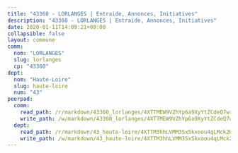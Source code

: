 ```yaml
---
title: "43360 - LORLANGES | Entraide, Annonces, Initiatives"
description: "43360 - LORLANGES | Entraide, Annonces, Initiatives"
date: 2020-01-11T14:09:21+09:00
collapsible: false
layout: commune
comm:
  nom: "LORLANGES"
  slug: lorlanges
  cp: "43360"
dept:
  nom: "Haute-Loire"
  slug: haute-loire
  num: "43"
peerpad:
  comm:
    read_path: /r/markdown/43360_lorlanges/4XTTMEW9VZhYp6a9XyYtZCdeQ7wrm6tEGGMCSurhC9WWZRTm5
    write_path: /w/markdown/43360_lorlanges/4XTTMEW9VZhYp6a9XyYtZCdeQ7wrm6tEGGMCSurhC9WWZRTm5-K3TgUVLx7SU5QTMZtRPQbQGXvwtSwARWvhBS3WX64Q9VyaNGBgha95qGojmRVifr6ZV9bLczbsDJ3bXr2huZhSYbkZ7rrbVg4hXSNLKp9r3XS5T1UzgwhQkvbmgaG4zP7J6o5T23
  dept:
    read_path: /r/markdown/43_haute-loire/4XTTM3hhLVMM3Sx5kxoou4qLMck2RjGiJF8bjxPuKy3VyRdWX
    write_path: /w/markdown/43_haute-loire/4XTTM3hhLVMM3Sx5kxoou4qLMck2RjGiJF8bjxPuKy3VyRdWX-K3TgTnndWXCUw13Pw3gJoEo9qHUCGXZ4frH2coLZWWDcoWKo22cU2VNENpi117F5bi6bu3WHMPd2VTrETU2R5owQhCBrUQgvCKerk4NqeDhN66egG9mHY8CCfEckbCp9SecEdL6b
---
```


